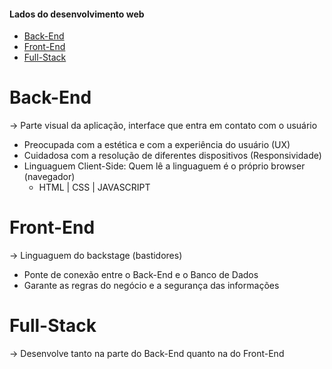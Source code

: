 <h4>Lados do desenvolvimento web</h4>

* [Back-End](#back-end)
* [Front-End](#front-end)
* [Full-Stack](#full-stack)

# Back-End

-> Parte visual da aplicação, interface que entra em contato com o usuário

* Preocupada com a estética e com a experiência do usuário (UX)
* Cuidadosa com a resolução de diferentes dispositivos (Responsividade)
* Linguaguem Client-Side: Quem lê a linguaguem é o próprio browser (navegador)
    * HTML |  CSS | JAVASCRIPT

# Front-End

-> Linguaguem do backstage (bastidores)

* Ponte de conexão entre o Back-End e o Banco de Dados
* Garante as regras do negócio e a segurança das informações

# Full-Stack

-> Desenvolve tanto na parte do Back-End quanto na do Front-End